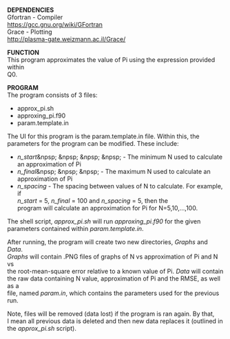 __DEPENDENCIES__ <br />
Gfortran - Compiler <br />
https://gcc.gnu.org/wiki/GFortran <br />
Grace - Plotting <br />
http://plasma-gate.weizmann.ac.il/Grace/ <br />

__FUNCTION__ <br />
This program approximates the value of Pi using the expression provided within <br />
Q0. <br />

__PROGRAM__ <br />
The program consists of 3 files: <br />
- approx_pi.sh <br />
- approxing_pi.f90 <br />
- param.template.in <br />

The UI for this program is the param.template.in file. Within this, the <br />
parameters for the program can be modified. These include: <br />
- _n_start_&npsp;  &npsp;  &npsp;  &npsp; - The minimum N used to calculate an approximation of Pi <br />
- _n_final_&npsp; &npsp; &npsp; - The maximum N used to calculate an approximation of Pi <br />
- _n_spacing_ - The spacing between values of N to calculate. For example, if <br />
                _n_start_ = 5, _n_final_ = 100 and _n_spacing_ = 5, then the <br />
                program will calculate an approximation for Pi for N=5,10,...,100. <br />

The shell script, _approx_pi.sh_ will run _approxing_pi.f90_ for the given <br />
parameters contained within _param.template.in_. <br />

After running, the program will create two new directories, _Graphs_ and _Data_. <br />
_Graphs_ will contain .PNG files of graphs of N vs approximation of Pi and N vs <br />
the root-mean-square error relative to a known value of Pi. _Data_ will contain <br />
the raw data containing N value, approximation of Pi and the RMSE, as well as a <br />
file, named _param.in_, which contains the parameters used for the previous run. <br />

Note, files will be removed (data lost) if the program is ran again. By that, <br />
I mean all previous data is deleted and then new data replaces it (outlined in <br />
the _approx_pi.sh_ script). <br />
